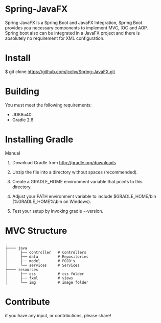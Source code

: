 # Spring-JavaFX
Spring-JavaFX is a Spring Boot and JavaFX Integration, Spring Boot provides you necessary components to implement MVC, IOC and AOP. Spring boot also can be integrated in a JavaFX project and there is absolutely no requirement for XML configuration.

# Install

$ git clone https://github.com/jcchv/Spring-JavaFX.git

# Building

You must meet the following requirements:
- JDK8u40
- Gradle 2.6

# Installing Gradle

Manual
1. Download Gradle from http://gradle.org/downloads

2. Unzip the file into a directory without spaces (recommended).

3. Create a GRADLE_HOME environment variable that points to this directory.

4. Adjust your PATH environment variable to include $GRADLE_HOME/bin (%GRADLE_HOME%\bin on Windows).

5. Test your setup by invoking gradle --version.

# MVC Structure
    . 
    ├──── java              
    │      ├── controller   # Controllers
    │      ├── data         # Repositories
    │      ├── model        # POJO's
    │      └── services     # Services
    ├──── resources           
    │      ├── css          # css folder
    │      ├── fxml         # views
    │      └── img          # image folder 
    
    
# Contribute

if you have any input, or contributions, please share!
    
    
